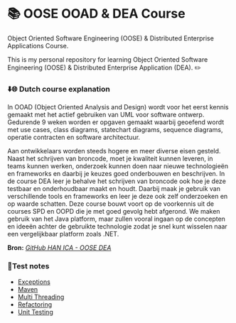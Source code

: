 # 📚 OOSE OOAD & DEA Course
Object Oriented Software Engineering (OOSE) & Distributed Enterprise Applications Course.

This is my personal repository for learning Object Oriented Software Engineering (OOSE) & Distributed Enterprise Application (DEA). ✏️

### ⬇️🌐 Dutch course explanation
In OOAD (Object Oriented Analysis and Design) wordt voor het eerst kennis gemaakt met het actief gebruiken van UML voor software ontwerp. Gedurende 9 weken worden er opgaven gemaakt waarbij geoefend wordt met use cases, class diagrams, statechart diagrams, sequence diagrams, operatie contracten en software architectuur.

Aan ontwikkelaars worden steeds hogere en meer diverse eisen gesteld. Naast het schrijven van broncode, moet je kwaliteit kunnen leveren, in teams kunnen werken, onderzoek kunnen doen naar nieuwe technologieën en frameworks en daarbij je keuzes goed onderbouwen en beschrijven. In de course DEA leer je behalve het schrijven van broncode ook hoe je deze testbaar en onderhoudbaar maakt en houdt. Daarbij maak je gebruik van verschillende tools en frameworks en leer je deze ook zelf onderzoeken en op waarde schatten. 
Deze course bouwt voort op de voorkennis uit de courses SPD en OOPD die je met goed gevolg hebt afgerond. We maken gebruik van het Java platform, maar zullen vooral ingaan op de concepten en ideeën achter de gebruikte technologie zodat je snel kunt wisselen naar een vergelijkbaar platform zoals .NET.

**Bron:** *[GitHub HAN ICA - OOSE DEA](https://github.com/HANICA-DEA)*


### 📓Test notes
- [Exceptions](https://github.com/aaron5670/OOSE-Course/blob/master/exceptions.md)
- [Maven](https://github.com/aaron5670/OOSE-Course/blob/master/maven.md)
- [Multi Threading](https://github.com/aaron5670/OOSE-Course/blob/master/multi-threading.md)
- [Refactoring](https://github.com/aaron5670/OOSE-Course/blob/master/refactoring.md)
- [Unit Testing](https://github.com/aaron5670/OOSE-Course/blob/master/unit-tests.md)
